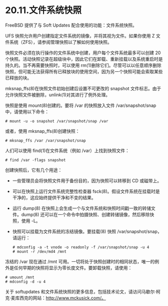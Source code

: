# 20.11.文件系统快照

FreeBSD 提供了与 Soft Updates 配合使用的功能：文件系统快照。

UFS 快照允许用户创建指定文件系统的镜像，并将其视为文件。如果你使用 Z 文件系统（ZFS），请参阅管理快照以了解如何使用快照。

快照文件必须在执行操作的文件系统中创建，用户每个文件系统最多可以创建 20 个快照。活动快照记录在超级块中，因此它们在卸载、重新挂载以及系统重启时是持久的。当不再需要快照时，可以使用 rm(1)删除它们。尽管可以以任意顺序删除快照，但可能无法获得所有已释放块的使用空间，因为另一个快照可能会索取某些已释放的块。

mksnap_ffs(8)在快照文件初始创建后设置不可更改的 snapshot 文件标志。由于允许快照文件被删除，unlink(1)对其进行了例外处理。

快照是使用 mount(8)创建的。要将 /var 的快照放入文件 /var/snapshot/snap 中，请使用以下命令：

```
# mount -u -o snapshot /var/snapshot/snap /var
```

或者，使用 mksnap_ffs(8)创建快照：

```
# mksnap_ffs /var /var/snapshot/snap
```

人们可以使用 find(1)在文件系统（例如 /var）上找到快照文件：

```
# find /var -flags snapshot
```

创建快照后，它有几个用途：

* 一些管理员会将快照文件用于备份目的，因为快照可以转移到 CD 或磁带上。
* 可以在快照上运行文件系统完整性检查器 fsck(8)。假设文件系统在挂载时是干净的，这应始终提供干净和不变的结果。
* 运行 dump(8) 在快照上会生成一个与文件系统和快照时间戳一致的转储文件。dump(8) 还可以在一个命令中拍摄快照、创建转储镜像，然后移除快照，使用 -L。
* 快照可以挂载为文件系统的冻结镜像。要挂载(8) 快照 /var/snapshot/snap，请运行：

  ```
  # mdconfig -a -t vnode -o readonly -f /var/snapshot/snap -u 4
  # mount -r /dev/md4 /mnt
  ```

冻结的 /var 现在通过 /mnt 可用。一切将处于快照创建时的相同状态，唯一的例外是任何早期的快照将显示为零长度文件。要卸载快照，请使用：

```
# umount /mnt
# mdconfig -d -u 4
```

关于 softupdates 和文件系统快照的更多信息，包括技术论文，请访问马歇尔·柯克·麦库西克的网站：http://www.mckusick.com/。
